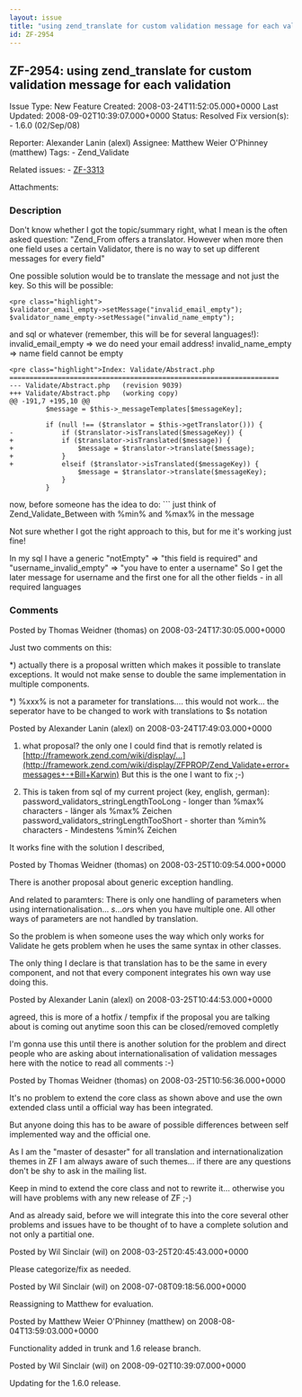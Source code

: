 ```yaml
---
layout: issue
title: "using zend_translate for custom validation message for each validation"
id: ZF-2954
---
```


ZF-2954: using zend\_translate for custom validation message for each validation
--------------------------------------------------------------------------------

 Issue Type: New Feature Created: 2008-03-24T11:52:05.000+0000 Last Updated: 2008-09-02T10:39:07.000+0000 Status: Resolved Fix version(s): - 1.6.0 (02/Sep/08)
 
 Reporter:  Alexander Lanin (alexl)  Assignee:  Matthew Weier O'Phinney (matthew)  Tags: - Zend\_Validate
 
 Related issues: - [ZF-3313](/issues/browse/ZF-3313)
 
 Attachments: 
### Description

Don't know whether I got the topic/summary right, what I mean is the often asked question: "Zend\_From offers a translator. However when more then one field uses a certain Validator, there is no way to set up different messages for every field"

One possible solution would be to translate the message and not just the key. So this will be possible:

 
    <pre class="highlight">
    $validator_email_empty->setMessage("invalid_email_empty");
    $validator_name_empty->setMessage("invalid_name_empty");


and sql or whatever (remember, this will be for several languages!): invalid\_email\_empty => we do need your email address! invalid\_name\_empty => name field cannot be empty

 
    <pre class="highlight">Index: Validate/Abstract.php
    ===================================================================
    --- Validate/Abstract.php   (revision 9039)
    +++ Validate/Abstract.php   (working copy)
    @@ -191,7 +195,10 @@
             $message = $this->_messageTemplates[$messageKey];
     
             if (null !== ($translator = $this->getTranslator())) {
    -            if ($translator->isTranslated($messageKey)) {
    +            if ($translator->isTranslated($message)) {
    +                $message = $translator->translate($message);
    +            }
    +            elseif ($translator->isTranslated($messageKey)) {
                     $message = $translator->translate($messageKey);
                 }
             }


now, before someone has the idea to do: ``` just think of Zend\_Validate\_Between with %min% and %max% in the message

Not sure whether I got the right approach to this, but for me it's working just fine!

In my sql I have a generic "notEmpty" => "this field is required" and "username\_invalid\_empty" => "you have to enter a username" So I get the later message for username and the first one for all the other fields - in all required languages

 

 

### Comments

Posted by Thomas Weidner (thomas) on 2008-03-24T17:30:05.000+0000

Just two comments on this:

\*) actually there is a proposal written which makes it possible to translate exceptions. It would not make sense to double the same implementation in multiple components.

\*) %xxx% is not a parameter for translations.... this would not work... the seperator have to be changed to work with translations to $s notation

 

 

Posted by Alexander Lanin (alexl) on 2008-03-24T17:49:03.000+0000

1) what proposal? the only one I could find that is remotly related is [http://framework.zend.com/wiki/display/…](http://framework.zend.com/wiki/display/ZFPROP/Zend_Validate+error+messages+-+Bill+Karwin) But this is the one I want to fix ;-)

2) This is taken from sql of my current project (key, english, german): password\_validators\_stringLengthTooLong - longer than %max% characters - länger als %max% Zeichen password\_validators\_stringLengthTooShort - shorter than %min% characters - Mindestens %min% Zeichen

It works fine with the solution I described,

 

 

Posted by Thomas Weidner (thomas) on 2008-03-25T10:09:54.000+0000

There is another proposal about generic exception handling.

And related to paramters: There is only one handling of parameters when using internationalisation... $s... or %1$s when you have multiple one. All other ways of parameters are not handled by translation.

So the problem is when someone uses the way which only works for Validate he gets problem when he uses the same syntax in other classes.

The only thing I declare is that translation has to be the same in every component, and not that every component integrates his own way use doing this.

 

 

Posted by Alexander Lanin (alexl) on 2008-03-25T10:44:53.000+0000

agreed, this is more of a hotfix / tempfix if the proposal you are talking about is coming out anytime soon this can be closed/removed completly

I'm gonna use this until there is another solution for the problem and direct people who are asking about internationalisation of validation messages here with the notice to read all comments :-)

 

 

Posted by Thomas Weidner (thomas) on 2008-03-25T10:56:36.000+0000

It's no problem to extend the core class as shown above and use the own extended class until a official way has been integrated.

But anyone doing this has to be aware of possible differences between self implemented way and the official one.

As I am the "master of desaster" for all translation and internationalization themes in ZF I am always aware of such themes... if there are any questions don't be shy to ask in the mailing list.

Keep in mind to extend the core class and not to rewrite it... otherwise you will have problems with any new release of ZF ;-)

And as already said, before we will integrate this into the core several other problems and issues have to be thought of to have a complete solution and not only a partitial one.

 

 

Posted by Wil Sinclair (wil) on 2008-03-25T20:45:43.000+0000

Please categorize/fix as needed.

 

 

Posted by Wil Sinclair (wil) on 2008-07-08T09:18:56.000+0000

Reassigning to Matthew for evaluation.

 

 

Posted by Matthew Weier O'Phinney (matthew) on 2008-08-04T13:59:03.000+0000

Functionality added in trunk and 1.6 release branch.

 

 

Posted by Wil Sinclair (wil) on 2008-09-02T10:39:07.000+0000

Updating for the 1.6.0 release.

 

 